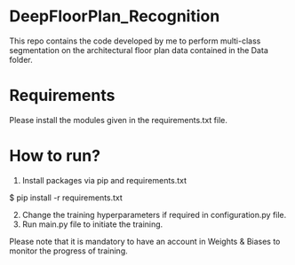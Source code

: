 # DeepFloorPlan_Recognition

This repo contains the code developed by me to perform multi-class segmentation on the architectural floor plan data contained in the Data folder.

# Requirements

Please install the modules given in the requirements.txt file. 

# How to run?
1. Install packages via pip and requirements.txt

 $ pip install -r requirements.txt

2. Change the training hyperparameters if required in configuration.py file.
3. Run main.py file to initiate the training.

Please note that it is mandatory to have an account in Weights & Biases to monitor the progress of training.
